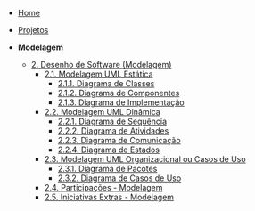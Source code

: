 <!-- docs/_sidebar.md -->

- [Home](/docs)
- [Projetos](/docs/Projeto/Projeto.md)

- **Modelagem**
  - [2. Desenho de Software (Modelagem)](/docs/Modelagem/2.Modelagem.md)
    - [2.1. Modelagem UML Estática](/docs/Modelagem/ModelagemEstatica/2.1.ModelagemEstatica.md)
      - [2.1.1. Diagrama de Classes](/docs/Modelagem/ModelagemEstatica/DiagramaDeClasses.md)
      - [2.1.2. Diagrama de Componentes](/docs/Modelagem/ModelagemEstatica/DiagramaDeComponentes.md)
      - [2.1.3. Diagrama de Implementação](/docs/Modelagem/ModelagemEstatica/DiagramaImplementacao.md)
    - [2.2. Modelagem UML Dinâmica](/docs/Modelagem/ModelagemDinamica//2.2.ModelagemDinamica.md)
      - [2.2.1. Diagrama de Sequência](/docs/Modelagem/ModelagemDinamica/DiagramaDeSequencia.md)
      - [2.2.2. Diagrama de Atividades](/docs/Modelagem/ModelagemDinamica/DiagramaDeAtividades.md)
      - [2.2.3. Diagrama de Comunicação](/docs/Modelagem/ModelagemDinamica/DiagramaDeComunicacao.md)
      - [2.2.4. Diagrama de Estados](/docs/Modelagem/ModelagemDinamica/DiagramaDeEstados.md)
    - [2.3. Modelagem UML Organizacional ou Casos de Uso](/docs/Modelagem/ModelagemOrganizacional/2.3.ModelagemOrganizacionalCasosDeUso.md)
      - [2.3.1. Diagrama de Pacotes](/docs/Modelagem/ModelagemOrganizacional/DiagramaDePacotes.md)
      - [2.3.2. Diagrama de Casos de Uso](/docs/Modelagem/ModelagemOrganizacional/DiagramaDeCasosDeUso.md)
    - [2.4. Participações - Modelagem](/docs/Modelagem/2.4.ParticipacoesModelagem.md)
    - [2.5. Iniciativas Extras - Modelagem](/docs/Modelagem/2.5.IniciativasExtras.md)
